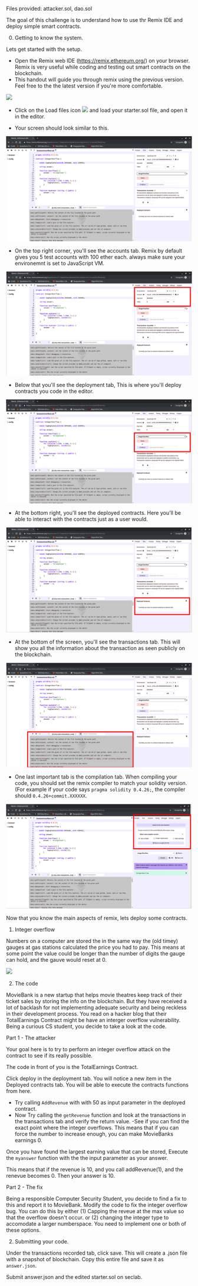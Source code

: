 Files provided: attacker.sol, dao.sol

The goal of this challenge is to understand how to use thr Remix IDE and deploy simple smart contracts.


0. Getting to know the system.

Lets get started with the setup.
- Open the Remix web IDE (https://remix.ethereum.org/) on your browser. Remix is very useful while coding and testing out smart contracts on the blockchain.
- This handout will guide you through remix using the previous version. Feel free to the the latest version if you're more comfortable. 

![](img/prev_version_button.png)

- Click on the Load files icon ![](img/openfiles.png) and load your starter.sol file, and open it in the editor.

- Your screen should look similar to this.

![](img/screen.png)

- On the top right corner, you'll see the accounts tab. Remix by default gives you 5 test accounts with 100 ether each. always make sure your environemnt is set to JavaScript VM.

![](img/screen-accounts.PNG)

- Below that you'll see the deployment tab, This is where you'll deploy contracts you code in the editor.

![](img/screen-deployment.PNG)

- At the bottom right, you'll see the deployed contracts. Here you'll be able to interact with the contracts just as a user would. 

![](img/screen-deployed.PNG)

- At the bottom of the screen, you'll see the transactions tab. This will show you all the information about the transaction as seen publicly on the blockchain. 

![](img/screen-tx.PNG)

- One last important tab is the compilation tab. When compiling your code, you should set the remix compiler to match your solidity version. (For example if your code says `pragma solidity 0.4.26;`, the compiler should `0.4.26+commit.XXXXXX`. 

![](img/compile.PNG)

Now that you know the main aspects of remix, lets deploy some contracts.

1. Integer overflow 

Numbers on a computer are stored the in the same way the (old timey) gauges at gas stations calculated the price you had to pay. This means at some point the value could be longer than the number of digits the gauge can hold, and the gauve would reset at 0.

![](https://i.pinimg.com/474x/b0/2f/f5/b02ff50cf2613f22a56e065c37164d15--simpsons-meme-the-simpsons.jpg) 

2. The code

MovieBank is a new startup that helps movie theatres keep track of their ticket sales by storing the info on the blockchain. But they have received a lot of backlash for not implementing adequate security and being reckless in their development process. You read on a hacker blog that their TotalEarnings Contract might be have an interger overflow vulnerability. Being a curious CS student, you decide to take a look at the code.

Part 1 - The attacker

Your goal here is to try to perform an integer overflow attack on the contract to see if its really possible.

The code in front of you is the TotalEarnings Contract.

Click deploy in the deployment tab. You will notice a new item in the Deployed contracts tab. You will be able to execute the contracts functions from here.

- Try calling `AddRevenue` with with 50 as input parameter in the deployed contract. 
- Now Try calling the `getRevenue` function and look at the transactions in the transactions tab and verify the return value.
-See if you can find the exact point where the integer overflows. This means that if you can force the number to increase enough, you can make MovieBanks earnings 0. 

Once you have found the largest earning value that can be stored, Execute the `myanswer` function with the the input parameter as your answer. 

This means that if the revenue is 10, and you call addRevenue(1), and the renevue becomes 0. Then your answer is 10. 

Part 2 - The fix

Being a responsible Computer Security Student, you decide to find a fix to this and report it to MovieBank. Modify the code to fix the integer overflow bug. You can do this by either (1) Capping the reveue at the max value so that the overflow doesn't occur. or (2) changing the integer type to accomodate a larger numberspace.
You need to implement one or both of these options.

2. Submitting your code. 

Under the transactions recorded tab, click save. This will create a .json file with a snapshot of blockchain. Copy this entire file and save it as `answer.json`.

Submit answer.json and the edited starter.sol on seclab. 

